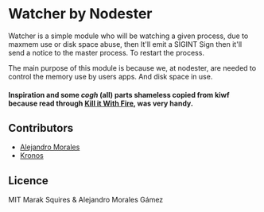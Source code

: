 
# Watcher by Nodester

 Watcher is a simple module who will be watching a given process, due to maxmem use or disk space abuse, then It'll emit a SIGINT Sign then it'll send a notice to the master process. To restart the process.

 The main purpose of this module is because we, at nodester, are needed to control the memory use by users apps. And disk space in use. 


#### Inspiration and some *cogh* (all)  parts shameless copied from kiwf because read through [Kill it With Fire](https://github.com/Marak/node-kiwf/), was very handy.


## Contributors

- [Alejandro Morales](http://github.com/alejandromg/)
- [Kronos](http://github.com/alejandromg/kronos 'npm install kronos') 


## Licence

MIT
Marak Squires & Alejandro Morales Gámez
